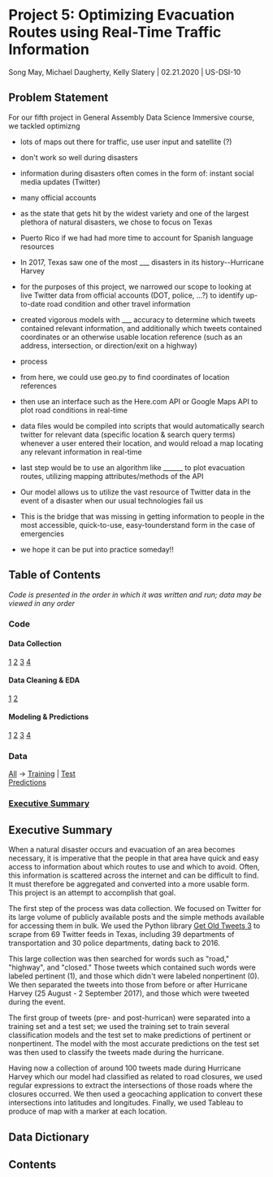 # Project 5: Optimizing Evacuation Routes using Real-Time Traffic Information

Song May, Michael Daugherty, Kelly Slatery | 02.21.2020 | US-DSI-10

## Problem Statement

For our fifth project in General Assembly Data Science Immersive course, we tackled optimizng 

- lots of maps out there for traffic, use user input and satellite (?)
- don't work so well during disasters
- information during disasters often comes in the form of: instant social media updates (Twitter)
- many official accounts

- as the state that gets hit by the widest variety and one of the largest plethora of natural disasters, we chose to focus on Texas
- Puerto Rico if we had had more time to account for Spanish language resources
- In 2017, Texas saw one of the most ___ disasters in its history--Hurricane Harvey
- for the purposes of this project, we narrowed our scope to looking at live Twitter data from official accounts (DOT, police, ...?) to identify up-to-date road condition and other travel information

- created vigorous models with ___ accuracy to determine which tweets contained relevant information, and additionally which tweets contained coordinates or an otherwise usable location reference (such as an address, intersection, or direction/exit on a highway)
- process

- from here, we could use geo.py to find coordinates of location references
- then use an interface such as the Here.com API or Google Maps API to plot road conditions in real-time
- data files would be compiled into scripts that would automatically search twitter for relevant data (specific location & search query terms) whenever a user entered their location, and would reload a map locating any relevant information in real-time
- last step would be to use an algorithm like ______ to plot evacuation routes, utilizing mapping attributes/methods of the API

- Our model allows us to utilize the vast resource of Twitter data in the event of a disaster when our usual technologies fail us
- This is the bridge that was missing in getting information to people in the most accessible, quick-to-use, easy-tounderstand form in the case of emergencies
- we hope it can be put into practice someday!!

## Table of Contents
*Code is presented in the order in which it was written and run; data may be viewed in any order*

### Code

#### Data Collection
[1](https://github.com/KellySlatery/client_project/blob/master/01_Project_Data_Collection.ipynb)
[2](https://github.com/KellySlatery/client_project/blob/master/02_Extra_Data_Collection.ipynb)
[3](https://github.com/KellySlatery/client_project/blob/master/03_Police_Data_Collection.ipynb)
[4](https://github.com/KellySlatery/client_project/blob/master/04_Data_Concatenation.ipynb)

#### Data Cleaning & EDA
[1](https://github.com/KellySlatery/client_project/blob/master/05_EDA_and_Data_Cleaning.ipynb)
[2](https://github.com/KellySlatery/client_project/blob/master/06_Prepare_Train_Data.ipynb)

#### Modeling & Predictions
[1](https://github.com/KellySlatery/client_project/blob/master/07_Model_Data_1.ipynb)
[2](https://github.com/KellySlatery/client_project/blob/master/08_Model_Data_2.ipynb)
[3](https://github.com/KellySlatery/client_project/blob/master/09_Model_Data_3.ipynb)
[4](https://github.com/KellySlatery/client_project/blob/master/10_Model_Predictions.ipynb)

### Data
[All](https://github.com/KellySlatery/client_project/tree/master/data) → [Training](https://github.com/KellySlatery/client_project/tree/master/data/train_data) | [Test](https://github.com/KellySlatery/client_project/tree/master/data/test_data)\
[Predictions](https://github.com/KellySlatery/client_project/blob/master/data/final_data_with_predictions.csv)

### [Executive Summary](https://github.com/KellySlatery/client_project#executive-summary)

## Executive Summary

When a natural disaster occurs and evacuation of an area becomes necessary, it is imperative that the people in that area have quick and easy access to information about which routes to use and which to avoid. Often, this information is scattered across the internet and can be difficult to find. It must therefore be aggregated and converted into a more usable form. This project is an attempt to accomplish that goal.

The first step of the process was data collection. We focused on Twitter for its large volume of publicly available posts and the simple methods available for accessing them in bulk. We used the Python library [Get Old Tweets 3](https://github.com/Dawars/GetOldTweets3) to scrape from 69 Twitter feeds in Texas, including 39 departments of transportation and 30 police departments, dating back to 2016.

This large collection was then searched for words such as "road," "highway", and "closed." Those tweets which contained such words were labeled pertinent (1), and those which didn't were labeled nonpertinent (0). We then separated the tweets into those from before or after Hurricane Harvey (25 August - 2 September 2017), and those which were tweeted during the event. 

The first group of tweets (pre- and post-hurrican) were separated into a training set and a test set; we used the training set to train several classification models and the test set to make predictions of pertinent or nonpertinent. The model with the most accurate predictions on the test set was then used to classify the tweets made during the hurricane.

Having now a collection of around 100 tweets made during Hurricane Harvey which our model had classified as related to road closures, we used regular expressions to extract the intersections of those roads where the closures occurred. We then used a geocaching application to convert these intersections into latitudes and longitudes. Finally, we used Tableau to produce of map with a marker at each location.


## Data Dictionary



## Contents




